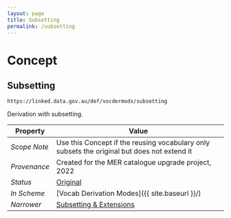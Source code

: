 ```yaml
---
layout: page
title: Subsetting
permalink: /subsetting
---
```

# Concept

## Subsetting

`https://linked.data.gov.au/def/vocdermods/subsetting`

Derivation with subsetting.

**Property** | **Value**
--- | ---
_Scope Note_ | Use this Concept if the reusing vocabulary only subsets the original but does not extend it
_Provenance_ | Created for the MER catalogue upgrade project, 2022
_Status_ | [Original](https://linked.data.gov.au/def/reg-statuses/original)
_In Scheme_ | [Vocab Derivation Modes]({{ site.baseurl }}/)
_Narrower_ | [Subsetting & Extensions](https://linked.data.gov.au/def/vocdermods/subsetting-and-extension)